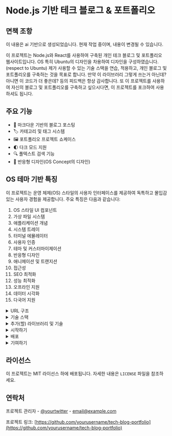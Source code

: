 # Node.js 기반 테크 블로그 & 포트폴리오

## 면책 조항

이 내용은 ai 기반으로 생성되었습니다. 현재 작업 중이며, 내용이 변경될 수 있습니다.

이 프로젝트는 Node.js와 React를 사용하여 구축된 개인 테크 블로그 및 포트폴리오 웹사이트입니다.
OS 특히 Ubuntu의 디자인을 차용하여 디자인을 구성하였습니다. (respect to Ubuntu)
제가 사용할 수 있는 기술 스택을 연습, 적용하고, 개인 블로그 및 포트폴리오를 구축하는 것을 목표로 합니다.
만약 이 라이브러리 그렇게 쓰는거 아닌데? 아니면 이 코드가 더 좋은데? 등의 피드백은 항상 감사합니다.
또 이 프로젝트를 사용하여 자신의 블로그 및 포트폴리오를 구축하고 싶으시다면, 이 프로젝트를 포크하여 사용하셔도 됩니다.

## 주요 기능

- 📝 마크다운 기반의 블로그 포스팅
- 🏷️ 카테고리 및 태그 시스템
- 🖼️ 포트폴리오 프로젝트 쇼케이스
- 🌓 다크 모드 지원
- 🔍 풀텍스트 검색 기능
- 📱 반응형 디자인(OS Concept의 디자인)

## OS 테마 기반 특징

이 프로젝트는 운영 체제(OS) 스타일의 사용자 인터페이스를 제공하여 독특하고 몰입감 있는 사용자 경험을 제공합니다. 주요 특징은 다음과 같습니다:

1. OS 스타일 UI 컴포넌트
2. 가상 파일 시스템
3. 애플리케이션 개념
4. 시스템 트레이
5. 터미널 에뮬레이터
6. 사용자 인증
7. 테마 및 커스터마이제이션
8. 반응형 디자인
9. 애니메이션 및 트랜지션
10. 접근성
11. SEO 최적화
12. 성능 최적화
13. 오프라인 지원
14. 데이터 시각화
15. 다국어 지원

<details>
<summary>URL 구조</summary>

각 "앱"의 URL은 실제 OS의 애플리케이션처럼 구성되어 있습니다:

- 홈: yourdomain.com
- 블로그: yourdomain.com/apps/blog
- 포트폴리오: yourdomain.com/apps/portfolio
- 설정: yourdomain.com/apps/settings
- 터미널: yourdomain.com/apps/terminal

이러한 구조를 통해 사용자에게 실제 OS를 사용하는 듯한 경험을 제공합니다.
</details>

<details>
<summary>기술 스택</summary>

### 프레임워크 및 라이브러리
- **Node.js**: 서버 사이드 JavaScript 런타임
- **Express.js**: Node.js 웹 애플리케이션 프레임워크
- **React**: UI 구축을 위한 JavaScript 라이브러리
- **Next.js**: React 기반의 서버 사이드 렌더링(SSR) 지원 프레임워크
- **TypeScript**: 정적 타입 지원을 위한 JavaScript의 상위 집합

### 스타일링
- **Tailwind CSS**: 유틸리티 우선 CSS 프레임워크

### 상태 관리 및 데이터 페칭
- **Zustand**: React 전역 상태 관리 라이브러리
- **SWR**: 데이터 페칭 및 캐싱을 위한 React Hooks 라이브러리
- **React Hook Form**: 폼 상태 관리 라이브러리

### 데이터 fetching
- **ky**: 가벼운 브라우저용 HTTP 클라이언트
- **got**: 강력한 Node.js용 HTTP 클라이언트

### 데이터베이스
- **MongoDB**: 문서 지향 NoSQL 데이터베이스
- **PostgreSQL**: 관계형 데이터베이스

### 인증
- **Passport.js**: Node.js를 위한 인증 미들웨어

### 콘텐츠 관리
- **MDX**: Markdown과 JSX를 혼합하여 사용 가능한 포맷

### 테스팅
- **Jest**: JavaScript 테스팅 프레임워크
- **React Testing Library**: React 컴포넌트 테스팅 라이브러리

### 유틸리티
- **date-fns**: 날짜 조작 및 포맷팅 라이브러리

### 개발 도구
- **Storybook**: UI 컴포넌트 개발 및 테스트 환경

### 배포
- **Vercel**: Next.js 애플리케이션 호스팅 및 배포 플랫폼

</details>

<details>
<summary>추가(할) 라이브러리 및 기술</summary>

### UI/UX 향상
- **@radix-ui/react-tooltip**: 접근성 높은 툴팁 컴포넌트 라이브러리
- **next-themes**: Next.js용 테마 관리 라이브러리

### 코드 구문 강조
- **prism-react-renderer**: React에 최적화된 구문 강조 라이브러리

### 개발 도구
- **ESLint**: 코드 품질 관리
- **Prettier**: 코드 포맷팅
- **Husky**: Git hooks 관리
- **lint-staged**: 스테이징된 파일에 대한 린팅

### 분석 및 모니터링
- **Google Analytics**: 웹사이트 분석

### 소셜 기능
- **utterances**: GitHub 이슈 기반 댓글 시스템

### 보안
- **helmet**: Express 앱을 위한 보안 HTTP 헤더 설정
- **csurf**: CSRF 보호 미들웨어

### 성능 최적화
- **compression**: Node.js 압축 미들웨어
- **next-pwa**: Progressive Web App (PWA) 지원

### 문서화
- **Swagger-UI-Express**: API 문서화

</details>

<details>
<summary>시작하기</summary>

### 필수 조건

- Node.js 14.0.0 이상
- yarn
- MongoDB (로컬 또는 Atlas)
- PostgreSQL

### 설치

1. 저장소를 클론합니다:
   ```
   git clone https://github.com/yourusername/tech-blog-portfolio.git
   ```

2. 프로젝트 디렉토리로 이동합니다:
   ```
   cd tech-blog-portfolio
   ```

3. 의존성을 설치합니다:
   ```
   yarn install
   ```

4. 환경 변수를 설정합니다:
   ```
   cp .env.example .env.local
   ```
   `.env.local` 파일을 열고 필요한 환경 변수를 설정합니다.

5. 데이터베이스 설정:
   - MongoDB: `MONGODB_URI` 환경 변수에 연결 문자열을 설정합니다.
   - PostgreSQL: `POSTGRES_URL` 환경 변수에 연결 정보를 설정합니다.

6. 개발 서버를 실행합니다:
   ```
   yarn dev
   ```

이제 브라우저에서 `http://localhost:3000`으로 접속하여 애플리케이션을 확인할 수 있습니다.
</details>

<details>
<summary>배포</summary>

이 프로젝트는 Vercel에 배포하도록 설정되어 있습니다.

1. [Vercel](https://vercel.com/)에 가입하고 GitHub 계정을 연동합니다.
2. 새 프로젝트를 생성하고 이 저장소를 선택합니다.
3. 환경 변수를 Vercel 프로젝트 설정에 추가합니다.
4. 배포 설정을 검토하고 "Deploy" 버튼을 클릭합니다.

main 브랜치에 push하면 자동으로 배포가 진행됩니다.
</details>

<details>
<summary>기여하기</summary>

프로젝트에 기여하고 싶으시다면 다음 단계를 따라주세요:

1. 이 저장소를 포크합니다.
2. 새 브랜치를 생성합니다 (`git checkout -b feature/AmazingFeature`).
3. 변경사항을 커밋합니다 (`git commit -m 'Add some AmazingFeature'`).
4. 브랜치에 푸시합니다 (`git push origin feature/AmazingFeature`).
5. Pull Request를 생성합니다.

### 코드 스타일 가이드

- ESLint와 Prettier 설정을 따릅니다.
- 함수형 컴포넌트와 Hooks를 사용합니다.
- 컴포넌트 이름은 PascalCase로 작성합니다.
- 변수와 함수 이름은 camelCase로 작성합니다.

### 커밋 메시지 규칙

커밋 메시지는 다음 형식을 따릅니다:
```
type: Subject

body (optional)

footer (optional)
```

- type: feat, fix, docs, style, refactor, test, chore 중 하나
- Subject: 50자 이내, 현재 시제로 작성
- body: 어떻게 보다는 무엇을, 왜 변경했는지 설명 (선택사항)
- footer: 관련 이슈 번호 (선택사항)

예: `feat: Add dark mode toggle button`
</details>

## 라이선스

이 프로젝트는 MIT 라이선스 하에 배포됩니다. 자세한 내용은 `LICENSE` 파일을 참조하세요.

## 연락처

프로젝트 관리자 - [@yourtwitter](https://twitter.com/yourtwitter) - email@example.com

프로젝트 링크: [https://github.com/yourusername/tech-blog-portfolio](https://github.com/yourusername/tech-blog-portfolio)